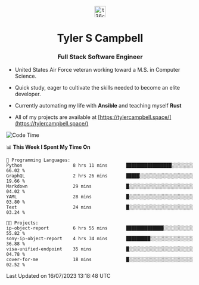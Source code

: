 <p align="center">
<a href="https://www.linkedin.com/in/t36campbell" target="blank"><img align="center" src="https://ik.imagekit.io/t36campbell/Portfolio/linkedin.png.original_m8bbGgPh6.png" alt="t36campbell" height="30" width="30" /></a>
</p>
<h1 align="center">Tyler S Campbell</h1>
<h3 align="center">Full Stack Software Engineer</h3>

* United States Air Force veteran working toward a M.S. in Computer Science.

* Quick study, eager to cultivate the skills needed to become an elite developer.

* Currently automating my life with **Ansible** and teaching myself **Rust**

* All of my projects are available at [https://tylercampbell.space/](https://tylercampbell.space/)

<!--START_SECTION:waka-->
![Code Time](http://img.shields.io/badge/Code%20Time-2%2C618%20hrs%2057%20mins-blue)

📊 **This Week I Spent My Time On** 

```text
💬 Programming Languages: 
Python                   8 hrs 11 mins       █████████████████░░░░░░░░   66.02 % 
GraphQL                  2 hrs 26 mins       █████░░░░░░░░░░░░░░░░░░░░   19.66 % 
Markdown                 29 mins             █░░░░░░░░░░░░░░░░░░░░░░░░   04.02 % 
YAML                     28 mins             █░░░░░░░░░░░░░░░░░░░░░░░░   03.80 % 
Text                     24 mins             █░░░░░░░░░░░░░░░░░░░░░░░░   03.24 % 

🐱‍💻 Projects: 
ip-object-report         6 hrs 55 mins       ██████████████░░░░░░░░░░░   55.82 % 
sony-ip-object-report    4 hrs 34 mins       █████████░░░░░░░░░░░░░░░░   36.88 % 
visa-unified-endpoint    35 mins             █░░░░░░░░░░░░░░░░░░░░░░░░   04.78 % 
cover-for-me             18 mins             █░░░░░░░░░░░░░░░░░░░░░░░░   02.52 % 
```


 Last Updated on 16/07/2023 13:18:48 UTC
<!--END_SECTION:waka-->

